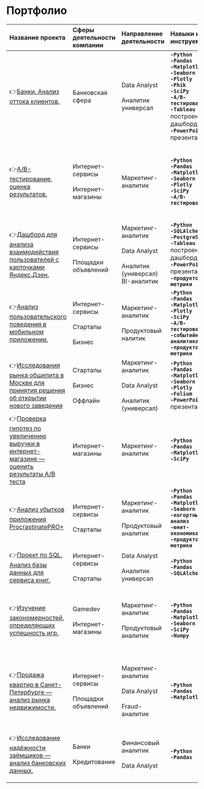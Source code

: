 # Портфолио

| Название проекта                                           | Сферы деятельности компании | Направление деятельности | Навыки и инструемнты | Ключевые слова проекта |
| :----------------------------------------------------------------------------------------| :---------------------- | :---------------------- | :---------------------- | :-------------------------------------------- | 
| 👉[Банки. Анализ оттока клиентов.](banks_churn_analys) |  Банковская сфера | Data Analyst <br><br> Аналитик универсал |<b>`-Python`<br>`-Pandas` <br> `-Matplotlib` <br> `-Seaborn` <br> `-Plotly` <br> `-Phik` <br> `-SciPy` <br> `-A/B-тестирование` <br> `-Tableau` <br></b> построение дашбордов <br><b> `-PowerPoint` <br></b> презентации |  обработка данных, дубликаты, пропуски, аномалии, исследовательский анализ, категоризация, визуализация, дашборды, A/B тесты, презентация |
| 👉[А/B-тестирование, оценка результатов.](a-b_test_correctness_analysis) |  Интернет-сервисы <br><br> Интернет-магазины | Маркетинг-аналитик |<b>`-Python`<br>`-Pandas` <br> `-Matplotlib` <br> `-Seaborn` <br> `-Plotly` <br> `-SciPy` <br> `-A/B-тестирование` |  обработка данных, дубликаты, пропуски, аномалии, оценка корректности теста, исследовательский анализ, визуализация, A/B тесты |
| 👉[Дашборд для анализа взаимодействия пользователей с карточками Яндекс.Дзен.](interaction_analysis_yandex_dzen) |  Интернет-сервисы <br><br> Площадки объявлений | Маркетинг-аналитик <br><br> Data Analyst <br><br> Аналитик (универсал) <br> BI-аналитик|<b>`-Python` <br> `-SQLAlchemy` <br> `-PostgreSQL` <br> `-Tableau` <br></b> построение дашбордов <br><b> `-PowerPoint` <br></b> презентации <b><br>`-продуктовые метрики` |  дашборд, пайплайн, Yandex.Cloud, удаленный сервер, виртуальная машина, cron, презентация |
| 👉[Анализ пользовательского поведения в мобильном приложении.](analysis_of_user_behavior_in_a_mobile_application) |  Интернет-сервисы <br><br> Стартапы <br><br> Бизнес | Маркетинг-аналитик <br><br> Продуктовый налитик| <b>`-Python`<br>`-Pandas` <br> `-Matplotlib` <br> `-Plotly` <br> `-SciPy` <br> `-A/B-тестирование` <br> `-событийная аналитика` <br> `-продуктовые метрики` |  A/B-тест, визуализация, статистический тест |
| 👉[Исследования рынка общепита в Москве для принятия решения об открытии нового заведения](food_market_research) |  Стартапы <br><br> Бизнес <br><br> Оффлайн| Маркетинг-аналитик <br><br> Data Analyst <br><br> Аналитик (универсал) | <b> `-Python` <br> `-Pandas` <br> `-Matplotlib` <br> `-Seaborn` <br> `-Plotly` <br> `-Folium` <br> `-PowerPoint` <br></b> презентации |  обработка данных, анализ данных, визуализация, создание презентаций |
| 👉[Проверка гипотез по увеличению выручки в интернет-магазине — оценить результаты A/B теста](prioritization_and_AB_testing) | Интернет-магазины | Маркетинг-аналитик | <b> `-Python` <br> `-Pandas` <br> `-Matplotlib` <br> `-SciPy`| A/B-тест, статистический тест, фреймворк, RICE, ICE |
| 👉[Анализ убытков приложения ProcrastinatePRO+](application_loss_analysis) | Интернет-сервисы <br><br> Стартапы | Маркетинг-аналитик <br><br> Продуктовый аналитик | <b> `-Python` <br> `-Pandas` <br> `-Matplotlib` <br> `-Seaborn` <br> `-когортный анализ` <br> `-юнит-экономика` <br> `-продуктовые метрики`| обработка данных, исследовательский анализ данных, CR, LTV, CAC, ROI, когортный анализ |
| 👉[Проект по SQL. Анализ базы данных для сервиса книг.](sql_books) | Интернет-сервисы <br><br> Стартапы | Data Analyst <br><br> Аналитик универсал | <b> `-Python` <br> `-Pandas` <br> `-SQLAlchemy`| выгрузка данных, обработка данных, SQL |
| 👉[Изучение закономерностей, определяющих успешность игр.](games_analysis) | Gamedev <br><br> Интернет-магазины | Маркетинг-аналитик <br><br> Продуктовый аналитик | <b> `-Python` <br> `-Pandas` <br> `-Matplotlib` <br> `-Seaborn` <br> `-SciPy` <br> `-Numpy` | предобработка данных, исследовательский анализ данных, histogram, boxplot, barh, bar, scatter, статистический тест, критерий Стьюдента|
| 👉[Продажа квартир в Санкт-Петербурге — анализ рынка недвижимости.](real_estate) |  Интернет-сервисы <br><br> Площадки объявлений | Маркетинг-аналитик <br><br> Data Analyst <br><br> Fraud-аналитик |<b>`-Python`<br>`-Pandas` <br> `-Matplotlib` |  обработка данных, дубликаты, пропуски, аномалии, исследовательский анализ, визуализация, фрод-мониторинг, категоризация |
| 👉[Исследование надёжности заёмщиков — анализ банковских данных.](bank_scoring) | Банки <br><br> Кредитование | Финансовый аналитик <br><br> Data Analyst |<b>`-Python`<br>`-Pandas` | обработка данных, дубликаты, пропуски, исследовательский анализ, категоризация, декомпозиция |